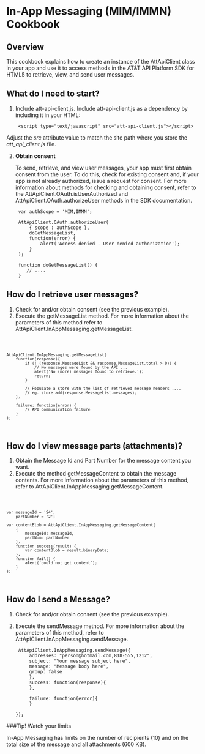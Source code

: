 In-App Messaging (MIM/IMMN) Cookbook
===

Overview
---
This cookbook explains how to create an instance of the AttApiClient class in your app and use it to access methods in the AT&T API Platform SDK for HTML5 to retrieve, view, and send user messages.

What do I need to start?
---

1. Include att-api-client.js. Include att-api-client.js as a dependency by including it in your HTML:  

        <script type="text/javascript" src="att-api-client.js"></script>

Adjust the _src_ attribute value to match the site path where you store the _att_api_client.js_ file.

2. **Obtain consent**

    To send, retrieve, and view user messages, your app must first obtain consent from the user. To do this, check for existing consent and, if your app is not already authorized, issue a request for consent. For more information about methods for checking and obtaining consent, refer to the AttApiClient.OAuth.isUserAuthorized and AttApiClient.OAuth.authorizeUser methods in the SDK documentation.


    	var authScope = 'MIM,IMMN';

		AttApiClient.OAuth.authorizeUser(
			{ scope : authScope },
			doGetMessageList,
			function(error) {
				alert('Access denied - User denied authorization');
			}
		);

        function doGetMessageList() {
    	   // .... 
        }


How do I retrieve user messages?
---

1. Check for and/or obtain consent (see the previous example).
2. Execute the getMessageList method. For more information about the parameters of this method refer to AttApiClient.InAppMessaging.getMessageList.

<code>

    AttApiClient.InAppMessaging.getMessageList(
		function(response){
            if (! (response.MessageList && response.MessageList.total > 0)) {
            	// No messages were found by the API ...
                alert('No (more) messages found to retrieve.');
                return;
            }
       
            // Populate a store with the list of retrieved message headers ....
            // eg. store.add(response.MessageList.messages);
        },

        failure: function(error) {
        	// API communication failure 
        }
    );

</code>


How do I view message parts (attachments)?
---

1. Obtain the Message Id and Part Number for the message content you want.
2. Execute the method getMessageContent to obtain the message contents. For more information about the parameters of this method, refer to AttApiClient.InAppMessaging.getMessageContent.

<code>

	var messageId = 'S4',
		partNumber = '2';
		
	var contentBlob = AttApiClient.InAppMessaging.getMessageContent(
		{
			messageId: messageId, 
			partNum: partNumber
		},
		function success(result) {
			var contentBlob = result.binaryData;
		},
		function fail() {
			alert('could not get content');
		}
	);

</code>

How do I send a Message?
---

1. Check for and/or obtain consent (see the previous example).
2. Execute the sendMessage method. For more information about the parameters of this method, refer to AttApiClient.InAppMessaging.sendMessage.


        AttApiClient.InAppMessaging.sendMessage({
            addresses: "person@hotmail.com,818-555,1212",
            subject: "Your message subject here",
            message: "Message body here",
            group: false
			},
            success: function(response){
            },

            failure: function(error){
            }       

       });


###Tip! Watch your limits

In-App Messaging has limits on the number of recipients (10) and on the total size of the message and all attachments (600 KB). 

